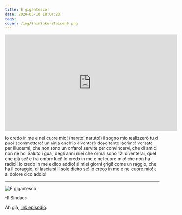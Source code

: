 ```yaml
---
title: È gigantesco!
date: 2020-05-10 18:00:23
tags:
cover: /img/ShinSakuraTaisen5.png
---
```

<iframe width="560" height="315" src="https://www.youtube.com/embed/QATZIbEKwv8" frameborder="0" allow="accelerometer; autoplay; encrypted-media; gyroscope; picture-in-picture" allowfullscreen></iframe>

Io credo in me e nel cuore mio!
(naruto! naruto!)
il sogno mio realizzerò
tu ci puoi scommettere!
un ninja anch’io diventerò
dopo tante lacrime!
versate per illudermi,
che non sono un orfano!
servite per convincervi,
che di amici non ne ho!
Saluto i guai, degli anni miei
che ormai sono 12!
diventerai,
quel che già sei!
e fra ombre luci!
Io credo in me e nel cuore mio!
che non ha radici!
io credo in me e dico addio!
ai miei giorni grigi!
come un raggio,
che ha il coraggio,
di lasciarsi il sole dietro se!
io credo in me e nel cuore mio!
e al dolore dico addio!

---

![È gigantesco](/img/ShinSakuraTaisen5.png)

-Il Sindaco-

Ah già, [link episodio](https://nyaa.si/view/1245691).
